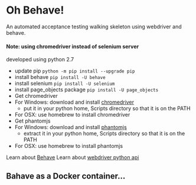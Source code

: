 # Oh Behave!

An automated acceptance testing walking skeleton using webdriver and behave.

#### Note: using chromedriver instead of selenium server

developed using python 2.7

- update pip `python -m pip install --upgrade pip`
- install behave `pip install -U behave`
- install selenium `pip install -U selenium`
- install page_objects package `pip install -U page_objects`
- Get chromedriver
- For Windows: download and install [chromedriver](https://sites.google.com/a/chromium.org/chromedriver/downloads)
    - put it in your python home, Scripts directory so that it is on the PATH
- For OSX: use homebrew to install chromedriver
- Get phantomjs
- For Windows: download and install [phantomjs](https://bitbucket.org/ariya/phantomjs/downloads/)
    - extract it in your python home, Scripts directory so that it is on the PATH
- For OSX: use homebrew to install phantomjs
    
Learn about [Behave](https://pythonhosted.org/behave/index.html)
Learn about [webdriver python api](http://selenium-python.readthedocs.org/en/latest/index.html)

## Bahave as a Docker container...